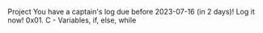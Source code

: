 Project
You have a captain's log due before 2023-07-16 (in 2 days)! Log it now!
0x01. C - Variables, if, else, while


